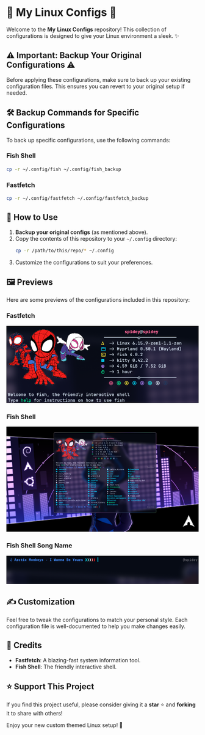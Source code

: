 # 🌊 My Linux Configs 🌊

Welcome to the **My** **Linux Configs** repository! This collection of configurations is designed to give your Linux environment a sleek. ✨

## ⚠️ Important: Backup Your Original Configurations ⚠️

Before applying these configurations, make sure to back up your existing configuration files. This ensures you can revert to your original setup if needed.

## 🛠️ Backup Commands for Specific Configurations

To back up specific configurations, use the following commands:

### Fish Shell

```bash
cp -r ~/.config/fish ~/.config/fish_backup
```

### Fastfetch

```bash
cp -r ~/.config/fastfetch ~/.config/fastfetch_backup
```

## 📂 How to Use

1. **Backup your original configs** (as mentioned above).
2. Copy the contents of this repository to your `~/.config` directory:
   ```bash
   cp -r /path/to/this/repo/* ~/.config
   ```
3. Customize the configurations to suit your preferences.

## 🖼️ Previews

Here are some previews of the configurations included in this repository:

### Fastfetch

![Fastfetch Preview](previews/fastfetch-preview.png)

### Fish Shell

![Fish Final Preview](previews/fish-final-preview.png)

### Fish Shell Song Name

![Fish Song Name Preview](previews/fish-song-name.png)

## ✍️ Customization

Feel free to tweak the configurations to match your personal style. Each configuration file is well-documented to help you make changes easily.

## 💙 Credits

- **Fastfetch**: A blazing-fast system information tool.
- **Fish Shell**: The friendly interactive shell.

## ⭐ Support This Project

If you find this project useful, please consider giving it a **star** ⭐ and **forking** it to share with others!

Enjoy your new custom themed Linux setup! 🌟
